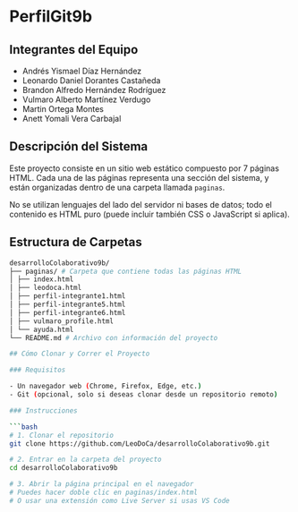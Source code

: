 # PerfilGit9b

## Integrantes del Equipo

- Andrés Yismael Díaz Hernández 
- Leonardo Daniel Dorantes Castañeda
- Brandon Alfredo Hernández Rodríguez
- Vulmaro Alberto Martínez Verdugo
- Martin Ortega Montes
- Anett Yomali Vera Carbajal

## Descripción del Sistema

Este proyecto consiste en un sitio web estático compuesto por 7 páginas HTML. Cada una de las páginas representa una sección del sistema, y están organizadas dentro de una carpeta llamada `paginas`.

No se utilizan lenguajes del lado del servidor ni bases de datos; todo el contenido es HTML puro (puede incluir también CSS o JavaScript si aplica).

## Estructura de Carpetas
```bash
desarrolloColaborativo9b/
├── paginas/ # Carpeta que contiene todas las páginas HTML
│ ├── index.html
│ ├── leodoca.html
│ ├── perfil-integrante1.html
│ ├── perfil-integrante5.html
│ ├── perfil-integrante6.html
│ ├── vulmaro_profile.html
│ └── ayuda.html
└── README.md # Archivo con información del proyecto

## Cómo Clonar y Correr el Proyecto

### Requisitos

- Un navegador web (Chrome, Firefox, Edge, etc.)
- Git (opcional, solo si deseas clonar desde un repositorio remoto)

### Instrucciones

```bash
# 1. Clonar el repositorio
git clone https://github.com/LeoDoCa/desarrolloColaborativo9b.git

# 2. Entrar en la carpeta del proyecto
cd desarrolloColaborativo9b

# 3. Abrir la página principal en el navegador
# Puedes hacer doble clic en paginas/index.html
# O usar una extensión como Live Server si usas VS Code
